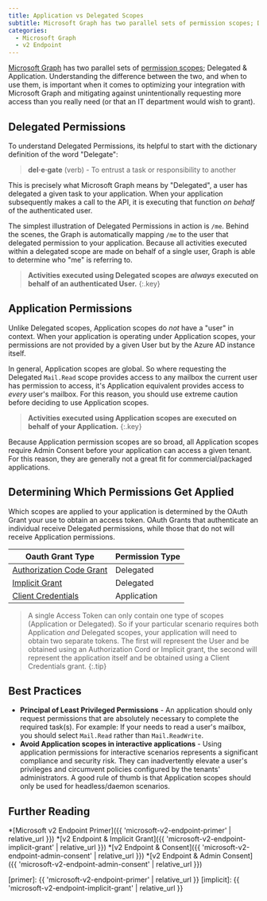 ```yaml
---
title: Application vs Delegated Scopes
subtitle: Microsoft Graph has two parallel sets of permission scopes; Delegated & Application. Here I will attempt to shed some light on the when, where and how to use each.
categories:
  - Microsoft Graph
  - v2 Endpoint
---
```


[Microsoft Graph][graph] has two parallel sets of [permission scopes][scopes]; Delegated & Application. Understanding the difference between the two, and when to use them, is important when it comes to optimizing your integration with Microsoft Graph and mitigating against unintentionally requesting more access than you really need (or that an IT department would wish to grant).

## Delegated Permissions

To understand Delegated Permissions, its helpful to start with the dictionary definition of the word "Delegate":

> **del·e·gate** (verb) - To entrust a task or responsibility to another

This is precisely what Microsoft Graph means by "Delegated", a user has delegated a given task to your application. When your application subsequently makes a call to the API, it is executing that function _on behalf_ of the authenticated user.

The simplest illustration of Delegated Permissions in action is `/me`. Behind the scenes, the Graph is automatically mapping `/me` to the user that delegated permission to your application. Because all activities executed within a delegated scope are made on behalf of a single user, Graph is able to determine who "me" is referring to.

>**Activities executed using Delegated scopes are *always* executed on behalf of an authenticated User.**
{:.key}

## Application Permissions

Unlike Delegated scopes, Application scopes do *not* have a "user" in context. When your application is operating under Application scopes, your permissions are not provided by a given User but by the Azure AD instance itself. 

In general, Application scopes are global. So where requesting the Delegated `Mail.Read` scope provides access to any mailbox the current user has permission to access, it's Application equivalent provides access to *every* user's mailbox. For this reason, you should use extreme caution before deciding to use Application scopes.

>**Activities executed using Application scopes are executed on behalf of your Application.**
{:.key}

Because Application permission scopes are so broad, all Application scopes require Admin Consent before your application can access a given tenant. For this reason, they are generally not a great fit for commercial/packaged applications.

## Determining Which Permissions Get Applied

Which scopes are applied to your application is determined by the OAuth Grant your use to obtain an access token. OAuth Grants that authenticate an individual receive Delegated permissions, while those that do not will receive Application permissions. 

| Oauth Grant Type                                                                | Permission Type |
| ------------------------------------------------------------------------------- | --------------- |
| [Authorization Code Grant](https://oauth.net/2/grant-types/authorization-code/) | Delegated       |
| [Implicit Grant](https://oauth.net/2/grant-types/implicit/)                     | Delegated       |
| [Client Credentials](https://oauth.net/2/grant-types/client-credentials/)       | Application     |

> A single Access Token can only contain one type of scopes (Application or Delegated).  So if your particular scenario requires both Application _and_ Delegated scopes, your application will need to obtain two separate tokens. The first will represent the User and be obtained using an Authorization Cord or Implicit grant, the second will represent the application itself and be obtained using a Client Credentials grant.
{:.tip}

## Best Practices

- **Principal of Least Privileged Permissions** - An application should only request permissions that are absolutely necessary to complete the required task(s). For example: If your needs to read a user's mailbox, you should select `Mail.Read` rather than `Mail.ReadWrite`.
- **Avoid Application scopes in interactive applications** - Using application permissions for interactive scenarios represents a significant compliance and security risk. They can inadvertently elevate a user's privileges and circumvent policies configured by the tenants' administrators. A good rule of thumb is that Application scopes should only be used for headless/daemon scenarios.

## Further Reading

*[Microsoft v2 Endpoint Primer]({{ 'microsoft-v2-endpoint-primer' | relative_url }})
*[v2 Endpoint & Implicit Grant]({{ 'microsoft-v2-endpoint-implicit-grant' | relative_url }})
*[v2 Endpoint & Consent]({{ 'microsoft-v2-endpoint-admin-consent' | relative_url }})
*[v2 Endpoint & Admin Consent]({{ 'microsoft-v2-endpoint-admin-consent' | relative_url }})

[scopes]: https://developer.microsoft.com/graph/docs/concepts/permissions_reference
[graph]: https://graph.microsoft.io
[admin_consent]: https://docs.microsoft.com/azure/active-directory/active-directory-assign-admin-roles
[app-reg]: https://apps.dev.microsoft.com
[primer]: {{ 'microsoft-v2-endpoint-primer' | relative_url }}
[implicit]: {{ 'microsoft-v2-endpoint-implicit-grant' | relative_url }}